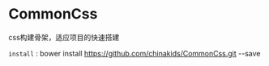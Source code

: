 # CommonCss

css构建骨架，适应项目的快速搭建

`install` : bower install https://github.com/chinakids/CommonCss.git --save
